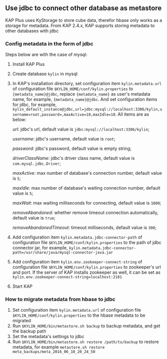 ## Use jdbc to connect other database as metastore
KAP Plus uses KyStorage to store cube data, therefor hbase only works as a storage for metadata. From KAP 2.4.x, KAP supports storing metadata to other databases with jdbc

### Config metadata in the form of jdbc

Steps below are with the case of mysql:
1. Install KAP Plus
2. Create database `kylin` in mysql 
3. In KAP's installation directory, set configuration item `kylin.metadata.url` of configuration file `$KYLIN_HOME/conf/kylin.properties` to `{metadata_name}@jdbc`,
replace `{metadata_name}` as user's metadata name, for example, `{metadata_name}@jdbc`. And set configuration items for jdbc, for example, `kylin_default_instance@jdbc,url=jdbc:mysql://localhost:3306/kylin,username=root,password=,maxActive=10,maxIdle=10`. 
All items are as below:

    *url*: jdbc's url, default value is `jdbc:mysql://localhost:3306/kylin`;
    
    *username*: jdbc's username, default value is `root`;
    
    *password*: jdbc's password, default value is empty string;
    
    *driverClassName*: jdbc's driver class name, default value is `com.mysql.jdbc.Driver`;
    
    *maxActive*: max number of database's connection number, default value is `5`;
    
    *maxIdle*: max number of database's waiting connection number, default value is `5`;
    
    *maxWait*: max waiting milliseconds for connecting, default value is `1000`;
    
    *removeAbandoned*: whether remove timeout connection automatically, default value is `true`;
    
    *removeAbandonedTimeout*: timeout milliseconds, default value is `300`;
    
4. Add configuration item `kylin.metadata.jdbc-connector-path` of configuration file `$KYLIN_HOME/conf/kylin.properties` to the path of jdbc connector jar, for example, `kylin.metadata.jdbc-connector-path=/usr/share/java/mysql-connector-java.jar`

5. Add configuration item `kylin.env.zookeeper-connect-string` of configuration file `$KYLIN_HOME/conf/kylin.properties` to zookeeper's url and port. If the server of KAP installs zookeeper as well, it can be set as `kylin.env.zookeeper-connect-string=localhost:2181`

6. Start KAP

### How to migrate metadata from hbase to jdbc
1. Set configuration item `kylin.metadata.url` of configuration file `$KYLIN_HOME/conf/kylin.properties` to the hbase metadata to be migrated
2. Run `$KYLIN_HOME/bin/metastore.sh backup` to backup metadata, and get the backup path
3. Set the metadata's settings to jdbc
4. Run `$KYLIN_HOME/bin/metastore.sh restore /path/to/backup` to restore metadata, for example `metastore.sh restore meta_backups/meta_2016_06_10_20_24_50`
